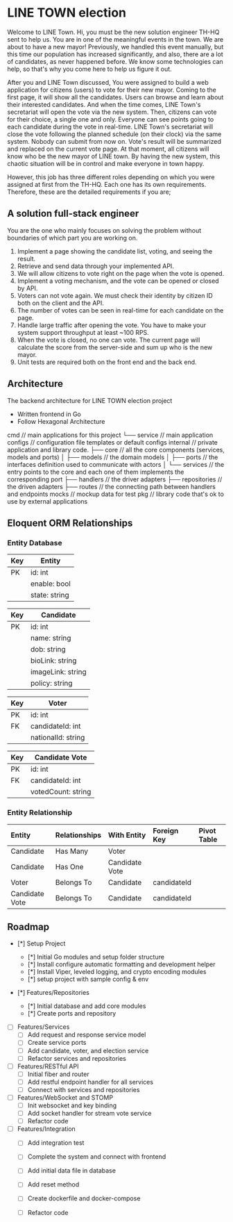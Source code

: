 # LINE TOWN election

Welcome to LINE Town. Hi, you must be the new solution engineer TH-HQ sent to
help us. You are in one of the meaningful events in the town. We are about to have a
new mayor! Previously, we handled this event manually, but this time our population
has increased significantly, and also, there are a lot of candidates, as never
happened before. We know some technologies can help, so that's why you come
here to help us figure it out.

After you and LINE Town discussed, You were assigned to build a web application
for citizens (users) to vote for their new mayor. Coming to the first page, it will show
all the candidates. Users can browse and learn about their interested candidates.
And when the time comes, LINE Town's secretariat will open the vote via the new
system. Then, citizens can vote for their choice, a single one and only. Everyone can
see points going to each candidate during the vote in real-time. LINE Town's
secretariat will close the vote following the planned schedule (on their clock) via the
same system. Nobody can submit from now on. Vote's result will be summarized and
replaced on the current vote page. At that moment, all citizens will know who be the
new mayor of LINE town. By having the new system, this chaotic situation will be in
control and make everyone in town happy.

However, this job has three different roles depending on which you were assigned at
first from the TH-HQ. Each one has its own requirements. Therefore, these are the
detailed requirements if you are;

## A solution full-stack engineer

You are the one who mainly focuses on solving the problem without boundaries of
which part you are working on.

1. Implement a page showing the candidate list, voting, and seeing the result.
2. Retrieve and send data through your implemented API.
3. We will allow citizens to vote right on the page when the vote is opened.
4. Implement a voting mechanism, and the vote can be opened or closed by API.
5. Voters can not vote again. We must check their identity by citizen ID both on the
client and the API.
6. The number of votes can be seen in real-time for each candidate on the page.
7. Handle large traffic after opening the vote. You have to make your system
support throughput at least ~100 RPS.
8. When the vote is closed, no one can vote. The current page will calculate the
score from the server-side and sum up who is the new mayor.
9. Unit tests are required both on the front end and the back end.

<!-- ARCHITECTURE -->
## Architecture

The backend architecture for LINE TOWN election project
- Written frontend in Go
- Follow Hexagonal Architecture 

<!-- FOLDER STRUCTURE -->
cmd                         // main applications for this project
└── service                 // main application 
configs                     // configuration file templates or default configs
internal                    // private application and library code.
├── core                    // all the core components (services, models and ports)
│   ├── models              // the domain models
│   ├── ports               // the interfaces definition used to communicate with actors
│   └── services            // the entry points to the core and each one of them implements the corresponding port
├── handlers                // the driver adapters
├── repositories            // the driven adapters
├── routes                  // the connecting path between handlers and endpoints 
mocks                       // mockup data for test
pkg                         // library code that's ok to use by external applications

<!-- DATABASE -->
## Eloquent ORM Relationships
### Entity Database

| Key | Entity        |
| --- | ------------- |
| PK  | id: int       |
|     | enable: bool  |
|     | state: string |

| Key | Candidate         |
| --- | ----------------- |
| PK  | id: int           |
|     | name: string      |
|     | dob: string       |
|     | bioLink: string   |
|     | imageLink: string |
|     | policy: string    |

| Key | Voter              |
| --- | ------------------ |
| PK  | id: int            |
| FK  | candidateId: int   |
|     | nationalId: string |

| Key | Candidate Vote     |
| --- | ------------------ |
| PK  | id: int            |
| FK  | candidateId: int   |
|     | votedCount: string |

### Entity Relationship

| Entity         | Relationships | With Entity    | Foreign Key | Pivot Table |
| :------------- | :------------ | :------------- | :---------- | :---------- |
| Candidate      | Has Many      | Voter          |             |             |
| Candidate      | Has One       | Candidate Vote |             |             |
| Voter          | Belongs To    | Candidate      | candidateId |             |
| Candidate Vote | Belongs To    | Candidate      | candidateId |             |

<!-- ROADMAP -->
## Roadmap

- [*] Setup Project
  - [*] Initial Go modules and setup folder structure
  - [*] Install configure automatic formatting and development helper
  - [*] Install Viper, leveled logging, and crypto encoding modules
  - [*] setup project with sample config & env

- [*] Features/Repositories
  - [*] Initial database and add core modules
  - [*] Create ports and repository

- [ ] Features/Services
  - [ ] Add request and response service model
  - [ ] Create service ports
  - [ ] Add candidate, voter, and election service
  - [ ] Refactor services and repositories
 
- [ ] Features/RESTful API
  - [ ] Initial fiber and router
  - [ ] Add restful endpoint handler for all services
  - [ ] Connect with services and repositories

- [ ] Features/WebSocket and STOMP
  - [ ] Init websocket and key binding
  - [ ] Add socket handler for stream vote service
  - [ ] Refactor code

- [ ] Features/Integration
  - [ ] Add integration test
  - [ ] Complete the system and connect with frontend
  - [ ] Add initial data file in database
  - [ ] Add reset method
  - [ ] Create dockerfile and docker-compose
  - [ ] Refactor code

